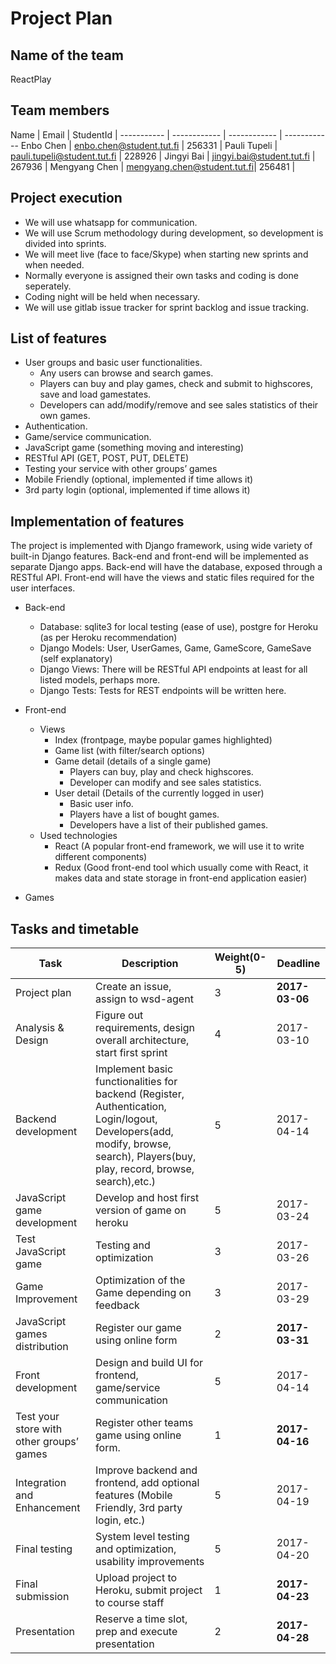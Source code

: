 # Project Plan

## Name of the team
ReactPlay

## Team members
Name | Email | StudentId | 
----------- | ------------ | ------------ | ------------
Enbo Chen | enbo.chen@student.tut.fi | 256331 |
Pauli Tupeli | pauli.tupeli@student.tut.fi | 228926 |
Jingyi Bai | jingyi.bai@student.tut.fi | 267936 |
Mengyang Chen | mengyang.chen@student.tut.fi| 256481 |

## Project execution
* We will use whatsapp for communication.
* We will use Scrum methodology during development, so development is divided into sprints.
* We will meet live (face to face/Skype) when starting new sprints and when needed.
* Normally everyone is assigned their own tasks and coding is done seperately.
* Coding night will be held when necessary.
* We will use gitlab issue tracker for sprint backlog and issue tracking.

## List of features
* User groups and basic user functionalities.
    * Any users can browse and search games.
    * Players can buy and play games, check and submit to highscores, save and load gamestates.
    * Developers can add/modify/remove and see sales statistics of their own games.
* Authentication.
* Game/service communication.
* JavaScript game (something moving and interesting)
* RESTful API (GET, POST, PUT, DELETE)
* Testing your service with other groups’ games
* Mobile Friendly (optional, implemented if time allows it)
* 3rd party login (optional, implemented if time allows it)

## Implementation of features

The project is implemented with Django framework, using wide variety of built-in Django features.
Back-end and front-end will be implemented as separate Django apps.
Back-end will have the database, exposed through a RESTful API.
Front-end will have the views and static files required for the user interfaces.

* Back-end
    * Database: sqlite3 for local testing (ease of use), postgre for Heroku (as per Heroku recommendation)
    * Django Models: User, UserGames, Game, GameScore, GameSave (self explanatory)
    * Django Views: There will be RESTful API endpoints at least for all listed models, perhaps more.
    * Django Tests: Tests for REST endpoints will be written here.

* Front-end
    * Views
        * Index (frontpage, maybe popular games highlighted)
        * Game list (with filter/search options)
        * Game detail (details of a single game)
            * Players can buy, play and check highscores.
            * Developer can modify and see sales statistics.
        * User detail (Details of the currently logged in user)
            * Basic user info.
            * Players have a list of bought games.
            * Developers have a list of their published games.
    * Used technologies
        * React (A popular front-end framework, we will use it to write different components)
        * Redux (Good front-end tool which usually come with React, it makes data and state storage in front-end application easier)

* Games

## Tasks and timetable
Task | Description | Weight(0-5) | Deadline
----------- | ------------ | ------------ | ------------
Project plan | Create an issue, assign to wsd-agent | 3 | **2017-03-06**
Analysis & Design | Figure out requirements, design overall architecture, start first sprint | 4 | 2017-03-10
Backend development | Implement basic functionalities for backend (Register, Authentication, Login/logout, Developers(add, modify, browse, search), Players(buy, play, record, browse, search),etc.) | 5 | 2017-04-14
JavaScript game development | Develop and host first version of game on heroku | 5 | 2017-03-24
Test JavaScript game | Testing and optimization | 3 | 2017-03-26
Game Improvement | Optimization of the Game depending on feedback | 3 | 2017-03-29
JavaScript games distribution | Register our game using online form | 2 | **2017-03-31**
Front development | Design and build UI for frontend, game/service communication | 5 | 2017-04-14
Test your store with other groups’ games | Register other teams game using online form. | 1 | **2017-04-16**
Integration and Enhancement | Improve backend and frontend, add optional features (Mobile Friendly, 3rd party login, etc.) | 5 | 2017-04-19
Final testing | System level testing and optimization, usability improvements | 5 | 2017-04-20
Final submission | Upload project to Heroku, submit project to course staff | 1 | **2017-04-23**
Presentation | Reserve a time slot, prep and execute presentation | 2 | **2017-04-28**
